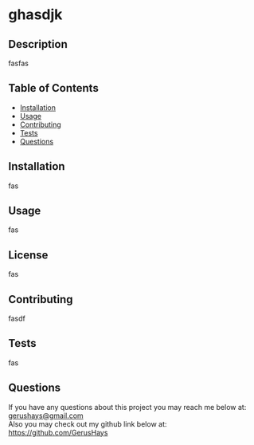
# ghasdjk

## Description 
fasfas

## Table of Contents

* [Installation](#installation)
* [Usage](#usage)
* [Contributing](#contributing)
* [Tests](#tests)
* [Questions](#questions)

## Installation 
fas

## Usage 
fas

## License 
fas

## Contributing 
fasdf

## Tests 
fas

## Questions
If you have any questions about this project you may reach me below at: </br> 
gerushays@gmail.com</br>
Also you may check out my github link below at: </br>
https://github.com/GerusHays
